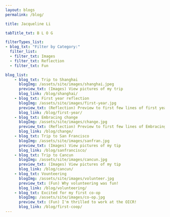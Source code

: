 ```yaml
---
layout: blogs
permalink: /blog/

title: Jacqueline Li

tabTitle_txt: B L O G

filterTypes_list: 
- blog_txt: "Filter by Category:"
  filter_list: 
  - filter_txt: Images
  - filter_txt: Reflection
  - filter_txt: Fun

blog_list:
    - blog_txt: Trip to Shanghai
      blogImg: /assets/site/images/shanghai.jpeg
      preview_txt: (Images) View pictures of my trip
      blog_link: /blog/shanghai/
    - blog_txt: First year reflection
      blogImg: /assets/site/images/first-year.jpg
      preview_txt: (Reflection) Preview to first few lines of first year reflection 
      blog_link: /blog/first-year/
    - blog_txt: Embracing change
      blogImg: /assets/site/images/change.jpg
      preview_txt: (Reflection) Preview to first few lines of Embracing Change reflection 
      blog_link: /blog/change/
    - blog_txt: Trip to San Francisco 
      blogImg: /assets/site/images/sanfran.jpg
      preview_txt: (Images) View pictures of my tip
      blog_link: /blog/sanfrancisco/
    - blog_txt: Trip to Cancun
      blogImg: /assets/site/images/cancun.jpg
      preview_txt: (Images) View pictures of my tip
      blog_link: /blog/cancun/
    - blog_txt: Vounteering
      blogImg: /assets/site/images/volunteer.jpg
      preview_txt: (Fun) Why volunteering was fun!
      blog_link: /blog/volunteering/
    - blog_txt: Excited for my first co-op
      blogImg: /assets/site/images/co-op.jpg
      preview_txt: (Fun) I'm thrilled to work at the OICR!
      blog_link: /blog/first-coop/
---
```


